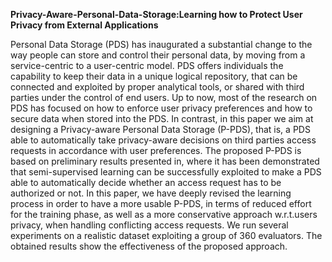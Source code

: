 **Privacy-Aware-Personal-Data-Storage:Learning how to Protect User Privacy from External Applications**

Personal Data Storage (PDS) has inaugurated a substantial change to the way people can store and control their personal data, by moving from a service-centric to a user-centric model. PDS offers individuals the capability to keep their data in a unique logical repository, that can be connected and exploited by proper analytical tools, or shared with third parties under the control of end users. Up to now, most of the research on PDS has focused on how to enforce user privacy preferences and how to secure data when stored into the PDS. In contrast, in this paper we aim at designing a Privacy-aware Personal Data Storage (P-PDS), that is, a PDS able to automatically take privacy-aware decisions on third parties access requests in accordance with user preferences. The proposed P-PDS is based on preliminary results presented in, where it has been demonstrated that semi-supervised learning can be successfully exploited to make a PDS able to automatically decide whether an access request has to be authorized or not. In this paper, we have deeply revised the learning process in order to have a more usable P-PDS, in terms of reduced effort for the training phase, as well as a more conservative approach w.r.t.users privacy, when handling conflicting access requests. We run several experiments on a realistic dataset exploiting a group of 360 evaluators. The obtained results show the effectiveness of the proposed approach.
